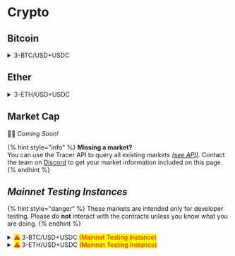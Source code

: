 # Crypto

## Bitcoin

<details>

<summary>3-BTC/USD+USDC</summary>

:link: _Open in pools.tracer.finance_

**Deployment** **Information**

* Deployment date: `2022-05-18`

**Pricing Data**

* Price feed: `BTC/USD`
* Data manipulations: `8hr SMA`
* Leverage (sigmoid): `3`

**Settlement Asset**

* Settlement asset: `USDC`

**Fees**

* Mint fee: `1%`
* Management fee: `1% per annum`
* Burn fee: `None`

**Pool Tokens**

* Long token
  * Symbol: `3L-BTC/USD+USDC`
  * Metamask Symbol: `3L-BTC+USDC`
  * Token address: `0x` ↗
  * Observations: `N/A`

<!---->

* Short token
  * Symbol: `3S-BTC/USD+USDC`
  * Metamask Symbol: `3S-BTC+USDC`
  * Token address: `0x` ↗
  * Observations: `N/A`

**Pool Information**

* Rebalance frequency: `1 hour`
* Front-running interval: `8 hours`
* Long token staking farm: `0x` ↗
* Short token staking farm: `0x` ↗

**Secondary market (Balancer)**

* Pool address: `0x` ↗

**Notes**

* N/A

</details>

## Ether

<details>

<summary>3-ETH/USD+USDC</summary>

:link: _Open in pools.tracer.finance_

**Deployment** **Information**

* Deployment date: `2022-05-18`

**Pricing Data**

* Price feed: `ETH/USD`
* Data manipulations: `8hr SMA`
* Leverage (sigmoid): `3`

**Settlement Asset**

* Settlement asset: `USDC`

**Fees**

* Mint fee: `1%`
* Management fee: `1% per annum`
* Burn fee: `None`

**Pool Tokens**

* Long token
  * Symbol: `3L-ETH/USD+USDC`
  * Metamask Symbol: `3L-ETH+USDC`
  * Token address: `0x` ↗
  * Observations: `N/A`

<!---->

* Short token
  * Symbol: `3S-ETH/USD+USDC`
  * Metamask Symbol: `3S-ETH+USDC`
  * Token address: `0x` ↗
  * Observations: `N/A`

**Pool Information**

* Rebalance frequency: `1 hour`
* Front-running interval: `8 hours`
* Long token staking farm: `0x` ↗
* Short token staking farm: `0x` ↗

**Secondary market (Balancer)**

* Pool address: `0x` ↗

**Notes**

* N/A

</details>

## Market Cap

👷‍♀️ _Coming Soon!_

{% hint style="info" %}
**Missing a market?**\
You can use the Tracer API to query all existing markets [_(see API)_](https://api.tracer.finance/docs/#/). Contact the team on [Discord](https://discord.gg/TracerDAO) to get your market information included on this page.
{% endhint %}





## _Mainnet Testing Instances_

{% hint style="danger" %}
These markets are intended only for developer testing. Please do **not** interact with the contracts unless you know what you are doing.
{% endhint %}

<details>

<summary><mark style="color:red;"><strong>⚠</strong></mark><strong> </strong> 3-BTC/USD+USDC <mark style="color:red;">(Mainnet Testing Instance)</mark></summary>

<mark style="background-color:orange;">**⚠️ THIS IS A MAINNET TESTING INSTANCE - PLEASE DO NOT DEPOSIT TO THE CONTRACTS UNLESS YOU KNOW WHAT YOU ARE DOING ⚠️**</mark>

_Mainnet Testing Instances are provided for testing purposes only and are deployed from a Testing Factory instance. They do not show up on Tracer interfaces and should not be used to deploy any markets intended for use._

**Deployment** **Information**

* Deployment date: `2022-05-16`

**Pricing Data**

* Price feed: `BTC/USD`
* Data manipulations: `8hr SMA`
* Leverage (sigmoid): `3`

**Settlement Asset**

* Settlement asset: `USDC`

**Fees**

* Mint fee: `1%`
* Management fee: `1% per annum`
* Burn fee: `None`

**Pool Tokens**

* Long token
  * Symbol: `3L-BTC/USD+USDC`
  * Metamask Symbol: `3L-BTC+USDC`
  * Token address: `0x17F99f2D5d7dC6957A0C18bfa49FBCf858199127` [↗](https://arbiscan.io/address/0x17f99f2d5d7dc6957a0c18bfa49fbcf858199127)
  * Observations: `N/A`

<!---->

* Short token
  * Symbol: `3S-BTC/USD+USDC`
  * Metamask Symbol: `3S-BTC+USDC`
  * Token address: `0x02f9742f7CA51891d440084208c8e969D55b94A2` [↗](https://arbiscan.io/address/0x02f9742f7CA51891d440084208c8e969D55b94A2)
  * Observations: `N/A`

**Pool Information**

* Rebalance frequency: `1 hour`
* Front-running interval: `8 hours`
* Long token staking farm: `0xE211c6a34a6b04Df2D5fBCf3E66Fd57b9eD76e0d` [↗](https://arbiscan.io/address/0xe211c6a34a6b04df2d5fbcf3e66fd57b9ed76e0d)
* Short token staking farm: `0x50041Fe576cEC7502eA97cE33627856299011Eb1` [↗](https://arbiscan.io/address/0x50041Fe576cEC7502eA97cE33627856299011Eb1)

**Secondary market (Balancer)**

* Pool address: `0x3fF51DE6D96d4A88182b7006b8E8d9DB7D43931c` [↗](https://arbitrum.balancer.fi/#/pool/0x3ff51de6d96d4a88182b7006b8e8d9db7d43931c000100000000000000000085)

**Notes**

* N/A

</details>

<details>

<summary><mark style="color:red;"><strong>⚠</strong></mark><strong> </strong> 3-ETH/USD+USDC <mark style="color:red;">(Mainnet Testing Instance)</mark></summary>

<mark style="background-color:orange;">**⚠️ THIS IS A MAINNET TESTING INSTANCE - PLEASE DO NOT DEPOSIT TO THE CONTRACTS UNLESS YOU KNOW WHAT YOU ARE DOING ⚠️**</mark>

_Mainnet Testing Instances are provided for testing purposes only and are deployed from a Testing Factory instance. They do not show up on Tracer interfaces and should not be used to deploy any markets intended for use. Contractually the testing instance functions exactly like the primary instance and can be used to test integrations with protocols that do not have testnet instances (e.g. Balancer) or to validate parameters and other design choices on Mainnet before full launch._

**Deployment** **Information**

* Deployment date: `2022-05-16`

**Pricing Data**

* Price feed: `ETH/USD`
* Data manipulations: `8hr SMA`
* Leverage (sigmoid): `3`

**Settlement Asset**

* Settlement asset: `USDC`

**Fees**

* Mint fee: `1%`
* Management fee: `1% per annum`
* Burn fee: `None`

**Pool Tokens**

* Long token
  * Symbol: `3L-ETH/USD+USDC`
  * Metamask Symbol: `3L-ETH+USDC`
  * Token address: `0x989132f596Ff5F79fe3e52bbDdadACde6438bF06` [↗](https://arbiscan.io/address/0x989132f596Ff5F79fe3e52bbDdadACde6438bF06)
  * Observations: `N/A`

<!---->

* Short token
  * Symbol: `3S-ETH/USD+USDC`
  * Metamask Symbol: `3S-ETH+USDC`
  * Token address: `0xe0258E0b32cD3840ef29789bcDA9C2BF996e2A40` [↗](https://arbiscan.io/address/0xe0258E0b32cD3840ef29789bcDA9C2BF996e2A40)
  * Observations: `N/A`

**Pool Information**

* Rebalance frequency: `1 hour`
* Front-running interval: `8 hours`
* Long token staking farm: `0xbF3E2DbBF663b09EDCe8b774334fc408559846d0` [↗](https://arbiscan.io/address/0xbF3E2DbBF663b09EDCe8b774334fc408559846d0)
* Short token staking farm: `0xf7824Fce8C155e74E87e9575c7084D0380B55BaF` [↗](https://arbiscan.io/address/0xf7824Fce8C155e74E87e9575c7084D0380B55BaF)

**Secondary market (Balancer)**

* Pool address: `0x03F3919407b9ef2Df36436C256029A16A51B107b` [↗](https://arbitrum.balancer.fi/#/pool/0x03f3919407b9ef2df36436c256029a16a51b107b000100000000000000000084)

**Notes**

* N/A

</details>

